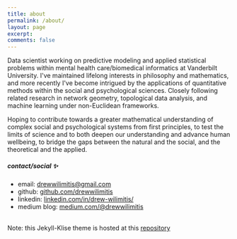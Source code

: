 ```yaml
---
title: about
permalink: /about/
layout: page
excerpt: 
comments: false
---
```


Data scientist working on predictive modeling and applied statistical problems within mental health care/biomedical informatics at Vanderbilt University. I've maintained lifelong interests in philosophy and mathematics, and more recently I've become intrigued by the applications of quantitative methods within the social and psychological sciences. Closely following related research in network geometry, topological data analysis, and machine learning under non-Euclidean frameworks. <br>

Hoping to contribute towards a greater mathematical understanding of complex social and psychological systems from first principles, to test the limits of science and to both deepen our understanding and advance human wellbeing, to bridge the gaps between the natural and the social, and the theoretical and the applied.


##### contact/social ✨

- email: drewwilimitis@gmail.com
- github: [github.com/drewwilimitis](https://github.com/drewwilimitis)
- linkedin: [linkedin.com/in/drew-wilimitis/](https://www.linkedin.com/in/drew-wilimitis/)
- medium blog: [medium.com/@drewwilimitis](https://medium.com/@drewwilimitis)

<br>
Note: this Jekyll-Klise theme is hosted at this <a href="https://github.com/piharpi/jekyll-klise" target="_blank" rel="noopener">repository</a>
